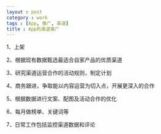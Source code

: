 ```yaml
---
layout : post
category : work
tags : [App, 推广, 渠道]
title : App的渠道推广
---
```


1、上架

2、根据现有数据甄选最适合自家产品的优质渠道

3、研究渠道运营合作的活动规则，制定计划

4、商务跟进，争取能以内容运营为切入点，开展更深入的合作

5、根据数据进行文案、配图及活动合作的优化

6、每月做榜单、关键词等

7、日常工作包括监控渠道数据和评论
